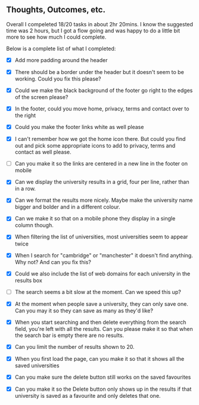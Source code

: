 ## Thoughts, Outcomes, etc.

Overall I compeleted 18/20 tasks in about 2hr 20mins. I know the suggested time was 2 hours, but I got a flow going and was happy to do a little bit more to see how much I could complete. 

Below is a complete list of what I completed:

- [x] Add more padding around the header
- [x] There should be a border under the header but it doesn't seem to be working. Could you fix this please?
- [x] Could we make the black background of the footer go right to the edges of the screen please?
- [x] In the footer, could you move home, privacy, terms and contact over to the right
- [x] Could you make the footer links white as well please
- [x] I can't remember how we got the home icon there. But could you find out and pick some appropriate icons to add to privacy, terms and contact as well please.
- [ ] Can you make it so the links are centered in a new line in the footer on mobile
- [x] Can we display the university results in a grid, four per line, rather than in a row.
- [x] Can we format the results more nicely. Maybe make the university name bigger and bolder and in a different colour.
- [x] Can we make it so that on a mobile phone they display in a single column though.


- [x] When filtering the list of universities, most universities seem to appear twice
- [x] When I search for "cambridge" or "manchester" it doesn't find anything. Why not? And can you fix this?
- [x] Could we also include the list of web domains for each university in the results box
- [ ] The search seems a bit slow at the moment. Can we speed this up?
- [x] At the moment when people save a university, they can only save one. Can you may it so they can save as many as they'd like?
- [x] When you start searching and then delete everything from the search field, you're left with all the results. Can you please make it so that when the search bar is empty there are no results.
- [x] Can you limit the number of results shown to 20.
- [x] When you first load the page, can you make it so that it shows all the saved universities
- [x] Can you make sure the delete button still works on the saved favourites
- [x] Can you make it so the Delete button only shows up in the results if that university is saved as a favourite and only deletes that one.
